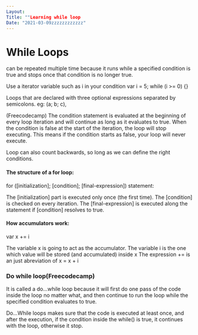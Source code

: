 ```yaml
---
Layout:
Title: ""Learning while loop
Date: "2021-03-09zzzzzzzzzzzz"
---
```


# While Loops

can be repeated multiple time because it runs while a specified condition is true and stops once that condition is no longer true.

Use a iterator variable such as i in your condition
var i = 5;
while (i  >= 0) {}

Loops that are declared with three optional expressions separated by semicolons.
eg: (a; b; c),

(Freecodecamp) The condition statement is evaluated at the beginning of every loop iteration and will continue as long as it evaluates to true. When the condition is false at the start of the iteration, the loop will stop executing. This means if the condition starts as false, your loop will never execute.

Loop can also count backwards, so long as we can define the right conditions.

#### The structure of a for loop:

for ([initialization]; [condition]; [final-expression]) statement:

The [initialization] part is executed only once (the first time).
The [condition] is checked on every iteration.
The [final-expression] is executed along the statement if [condition] resolves to true.

#### How accumulators work:

var x += i

The variable x is going to act as the accumulator.
The variable i is the one which value will be stored (and accumulated) inside x
The expression += is an just abreviation of x = x + i

### Do while loop(Freecodecamp)

It is called a do...while loop because it will first do one pass of the code inside the loop no matter what, and then continue to run the loop while the specified condition evaluates to true.

Do...While loops makes sure that the code is executed at least once, and after the execution, if the condition inside the while() is true, it continues with the loop, otherwise it stop.